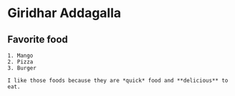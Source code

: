 # Giridhar Addagalla
## Favorite  food
    1. Mango
    2. Pizza
    3. Burger

    I like those foods because they are *quick* food and **delicious** to eat.




 
